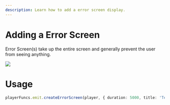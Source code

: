 ```yaml
---
description: Learn how to add a error screen display.
---
```


# Adding a Error Screen

Error Screen(s) take up the entire screen and generally prevent the user from seeing anything.

![](https://i.imgur.com/fAtXFJq.png)

# Usage

```typescript
playerFuncs.emit.createErrorScreen(player, { duration: 5000, title: 'Test', text: 'Hello World!' });
```
